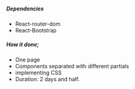 
##### Dependencies
- React-router-dom
- React-Bootstrap

##### How it done;
- One page
- Components separated with different partials
- implementing CSS
- Duration: 2 days and half.
